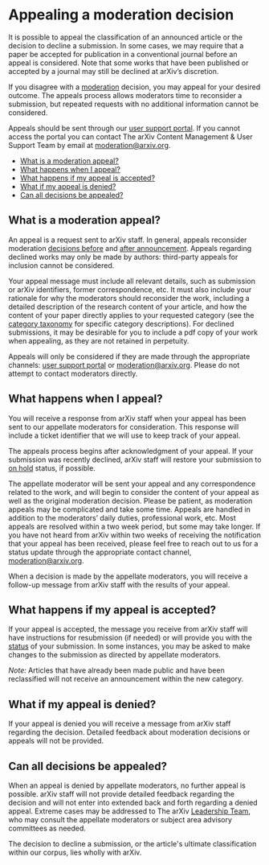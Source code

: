 # Appealing a moderation decision 

It is possible to appeal the classification of an announced article or the decision to decline a submission. In some cases, we may require that a paper be accepted for publication in a conventional journal before an appeal is considered. Note that some works that have been published or accepted by a journal may still be declined at arXiv’s discretion.

If you disagree with a [moderation](/help/moderation) decision, you may appeal for your desired outcome. The appeals process allows moderators time to reconsider a submission, but repeated requests with no additional information cannot be considered.

Appeals should be sent through our [user support portal](https://arxiv.org/support/moderation_help). If you cannot access the portal you can contact The arXiv Content Management & User Support Team by email at moderation@arxiv.org. 

- [What is a moderation appeal?](#what-is)
- [What happens when I appeal?](#what-happens)
- [What happens if my appeal is accepted?](#accepted)
- [What if my appeal is denied?](#denied)
- [Can all decisions be appealed?](#final)

<span id="what-is"></span>
## What is a moderation appeal?

An appeal is a request sent to arXiv staff. In general, appeals reconsider moderation [decisions before](/help/moderation#what-policies) and [after announcement](/help/moderation#policies-after). Appeals regarding declined works may only be made by authors: third-party appeals for inclusion cannot be considered.

Your appeal message must include all relevant details, such as submission or arXiv identifiers, former correspondence, etc. It must also include your rationale for why the moderators should reconsider the work, including a detailed description of the research content of your article, and how the content of your paper directly applies to your requested category (see the [category taxonomy](/category_taxonomy) for specific category descriptions). For declined submissions, it may be desirable for you to include a pdf copy of your work when appealing, as they are not retained in perpetuity. 

Appeals will only be considered if they are made through the appropriate channels: [user support portal](https://arxiv.org/support/moderation_help) or moderation@arxiv.org. Please do not attempt to contact moderators directly.  

<span id="what-happens"></span>
## What happens when I appeal?

You will receive a response from arXiv staff when your appeal has been sent to our appellate moderators for consideration. This response will include a ticket identifier that we will use to keep track of your appeal. 

The appeals process begins after acknowledgment of your appeal. If your submission was recently declined, arXiv staff will restore your submission to [on hold](/help/submit_status#on_hold) status, if possible.  

The appellate moderator will be sent your appeal and any correspondence related to the work, and will begin to consider the content of your appeal as well as the original moderation decision. Please be patient, as moderation appeals may be complicated and take some time. Appeals are handled in addition to the moderators’ daily duties, professional work, etc. Most appeals are resolved within a two week period, but some may take longer. If you have not heard from arXiv within two weeks of receiving the notification that your appeal has been received, please feel free to reach out to us for a status update through the appropriate contact channel, moderation@arxiv.org.

When a decision is made by the appellate moderators, you will receive a follow-up message from arXiv staff with the results of your appeal. 

<span id="accepted"></span>
## What happens if my appeal is accepted? 

If your appeal is accepted, the message you receive from arXiv staff will have instructions for resubmission (if needed) or will provide you with the [status](/help/submit_status) of your submission. In some instances, you may be asked to make changes to the submission as directed by appellate moderators. 

*Note:* Articles that have already been made public and have been reclassified will not receive an announcement within the new category. 

<span id="denied"></span>
## What if my appeal is denied?

If your appeal is denied you will receive a message from arXiv staff regarding the decision. Detailed feedback about moderation decisions or appeals will not be provided.

<span id="final"></span>
## Can all decisions be appealed? 

When an appeal is denied by appellate moderators, no further appeal is possible. arXiv staff will not provide detailed feedback regarding the decision and will not enter into extended back and forth regarding a denied appeal. Extreme cases may be addressed to The arXiv [Leadership Team](/about/people/leadership_team), who may consult the appellate moderators or subject area advisory committees as needed. 

The decision to decline a submission, or the article's ultimate classification within our corpus, lies wholly with arXiv.
